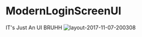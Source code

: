 # ModernLoginScreenUI
IT's Just An UI BRUHH
![layout-2017-11-07-200308](https://user-images.githubusercontent.com/25671488/32499067-7ac2ad70-c3f7-11e7-90b2-ef24a035346c.png)
